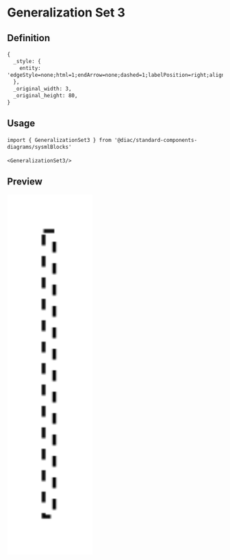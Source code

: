 # Generalization Set 3

## Definition

```
{
  _style: { 
    entity: 'edgeStyle=none;html=1;endArrow=none;dashed=1;labelPosition=right;align=left;',
  },
  _original_width: 3,
  _original_height: 80,
}
```

## Usage

```
import { GeneralizationSet3 } from '@diac/standard-components-diagrams/sysmlBlocks'

<GeneralizationSet3/>
```

## Preview

<img src="./generalization-set-3.png" width="200"/>
